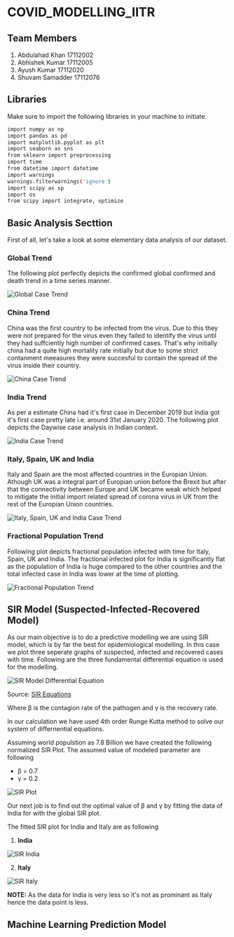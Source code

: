 # COVID_MODELLING_IITR

## Team Members
1. Abdulahad Khan 17112002
2. Abhishek Kumar 17112005
3. Ayush Kumar 17112020
4. Shuvam Samadder 17112076

## Libraries
Make sure to import the following libraries in your machine to initiate.

```bash
import numpy as np 
import pandas as pd 
import matplotlib.pyplot as plt
import seaborn as sns
from sklearn import preprocessing
import time
from datetime import datetime
import warnings
warnings.filterwarnings('ignore')
import scipy as sp
import os
from scipy import integrate, optimize
```
## Basic Analysis Secttion

First of all, let's take a look at some elementary data analysis of our dataset.

### Global Trend

The following plot perfectly depicts the confirmed global confirmed and death trend in a time series manner.

![Global Case Trend](Basic-Analysis-Output/Global_trend.png)

### China Trend

China was the first country to be infected from the virus. Due to this they were not prepared for the virus even they failed to identify the virus until they had suffciently high number of confirmed cases. That's why initially china had a quite high mortality rate initially but due to some strict contanment meeasures they were succesful to contain the spread of the virus inside their country.

![China Case Trend](Basic-Analysis-Output/China_trend.png)

### India Trend

As per a estimate China had it's first case in December 2019 but India got it's first case pretty late i.e. around 31st January 2020. The following plot depicts the Daywise case analysis in Indian context.

![India Case Trend](Basic-Analysis-Output/India_trend.png)

### Italy, Spain, UK and India

Italy and Spain are the most affected countries in the Europian Union. Athough UK was a integral part of Europian union before the Brexit but after that the connectivity between Europe and UK became weak which helped to mitigate the initial import related spread of corona virus in UK from the rest of the Europian Union countries.

![Italy, Spain, UK and India Case Trend](Basic-Analysis-Output/India_&_3_others_trend.png)

### Fractional Population Trend

Following plot depicts fractional population infected with time for Italy, Spain, UK and India. The fractional infected plot for India is significantly flat as the population of India is huge compared to the other countries and the total infected case in India was lower at the time of plotting.

![Fractional Population Trend](Basic-Analysis-Output/population_fractional_trend.png)

## SIR Model (Suspected-Infected-Recovered Model)
As our main objective is to do a predictive modelling we are using SIR model, which is by far the best for epidemiological modelling. In this case we plot three seperate graphs of suspected, infected and recovered cases with time. Following are the three fundamental differential equation is used for the modelling.

![SIR Model Differential Equation](SIR-MODEL-Output/SIR_Diff_Eqn.png)

Source: [SIR Equations](https://www.lewuathe.com/) 

Where β is the contagion rate of the pathogen and γ is the recovery rate.

In our calculation we have used 4th order Runge Kutta method to solve our system of differnential equations.   

Assuming world populstion as 7.8 Billion we have created the following normalized SIR Plot. The assumed value of modeled parameter are following 

- β = 0.7
- γ = 0.2

![SIR Plot](SIR-MODEL-Output/SIR_Example.png)

Our next job is to find out the optimal value of β and γ by fitting the data of India for with the global SIR plot. 

The fitted SIR plot for India and Italy are as following

1. **India**

![SIR India](SIR-MODEL-Output/SIR_India.png)

2. **Italy**

![SIR Italy](SIR-MODEL-Output/SIR_Italy.png)

**NOTE:** As the data for India is very less so it's not as prominant as Italy hence the data point is less. 

## Machine Learning Prediction Model 











